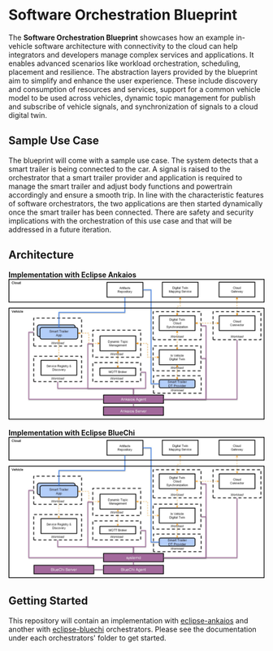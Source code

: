 # Software Orchestration Blueprint

The **Software Orchestration Blueprint** showcases how an example in-vehicle software architecture with connectivity to the cloud can help integrators and developers manage complex services and applications. It enables advanced scenarios like workload orchestration, scheduling, placement and resilience. The abstraction layers provided by the blueprint aim to simplify and enhance the user experience. These include discovery and consumption of resources and services, support for a common vehicle model to be used across vehicles, dynamic topic management for publish and subscribe of vehicle signals, and synchronization of signals to a cloud digital twin.

## Sample Use Case
The blueprint will come with a sample use case. The system detects that a smart trailer is being connected to the car. A signal is raised to the orchestrator that a smart trailer provider and application is required to manage the smart trailer and adjust body functions and powertrain accordingly and ensure a smooth trip. In line with the characteristic features of software orchestrators, the two applications are then started dynamically once the smart trailer has been connected. There are safety and security implications with the orchestration of this use case and that will be addressed in a future iteration.

## Architecture

**Implementation with Eclipse Ankaios**
![Ankaios Implementation](docs/diagrams/ankaios_impl.svg)

**Implementation with Eclipse BlueChi**
![BlueChi Implementation](docs/diagrams/bluechi_impl.svg)

## Getting Started

This repository will contain an implementation with
[eclipse-ankaios](https://github.com/eclipse-ankaios/ankaios) and another with
[eclipse-bluechi](https://github.com/eclipse-bluechi/bluechi) orchestrators. Please see the
documentation under each orchestrators' folder to get started.
